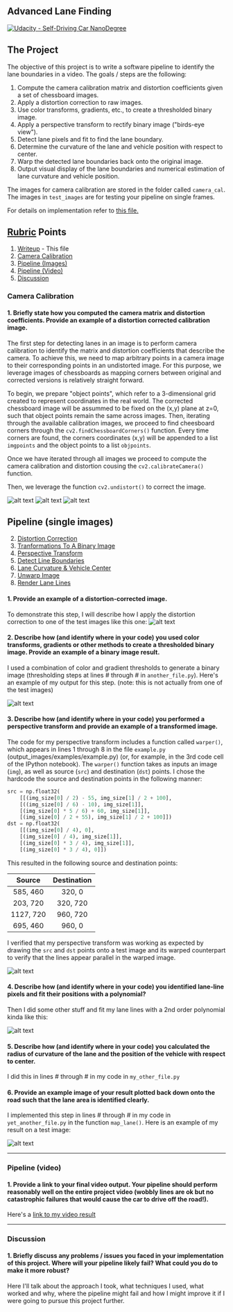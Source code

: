 ## Advanced Lane Finding
[![Udacity - Self-Driving Car NanoDegree](https://s3.amazonaws.com/udacity-sdc/github/shield-carnd.svg)](http://www.udacity.com/drive)

The Project <a name="writeup"></a>
---

The objective of this project is to write a software pipeline to identify the lane boundaries in a video.
The goals / steps are the following:

1. Compute the camera calibration matrix and distortion coefficients given a set of chessboard images.
1. Apply a distortion correction to raw images.
1. Use color transforms, gradients, etc., to create a thresholded binary image.
1. Apply a perspective transform to rectify binary image ("birds-eye view").
1. Detect lane pixels and fit to find the lane boundary.
1. Determine the curvature of the lane and vehicle position with respect to center.
1. Warp the detected lane boundaries back onto the original image.
1. Output visual display of the lane boundaries and numerical estimation of lane curvature and vehicle position.

The images for camera calibration are stored in the folder called `camera_cal`.  The images in `test_images` are for testing your pipeline on single frames. 

For details on implementation refer to [this file.](./AdvancedLaneFinding.ipynb)

[//]: # (Image References)


[image1]: ./output_images/calibration/calibration_0.jpg "Calibration"
[original1]: ./camera_cal/calibration3.jpg "Calibration"
[image1_2]: ./output_images/calibration/undistorted_chessboard.jpg "Undistorted Chessboard"

[image2]: ./output_images/image_pipeline/undistorted.jpg "Road Transformed"
[image3]: ./output_images/image_pipeline/final_gradient.jpg "Binary Example"
[image4]: ./examples/warped_straight_lines.jpg "Warp Example"
[image5]: ./examples/color_fit_lines.jpg "Fit Visual"
[image6]: ./output_images/test4.jpg "Output"
[video1]: ./output_videos/project_video.mp4 "Video"


## [Rubric](https://review.udacity.com/#!/rubrics/571/view) Points

1. [Writeup](#writeup) - This file
1. [Camera Calibration](#calibration)
7. [Pipeline (Images)](#images)
7. [Pipeline (Video)](#video)
7. [Discussion](#discussion)

### Camera Calibration <a name="calibration"></a>

#### 1. Briefly state how you computed the camera matrix and distortion coefficients. Provide an example of a distortion corrected calibration image.

The first step for detecting lanes in an image is to perform camera calibration to identify the matrix and distortion coefficients that describe the camera. To achieve this, we need to map arbitrary points in a camera image to their corresponding points in an undistorted image. For this purpose, we leverage images of chessboards as mapping corners between original and corrected versions is relatively straight forward.

To begin, we prepare "object points", which refer to a 3-dimensional grid created to represent coordinates in the real world. The corrected chessboard image will be assummed to be fixed on the (x,y) plane at z=0, such that object points remain the same across images. Then, iterating through the available calibration images, we proceed to find cheesboard corners through the `cv2.findChessboardCorners()` function. Every time corners are found, the corners coordinates (x,y) will be appended to a list `imgpoints` and the object points to a list `objpoints`.

Once we have iterated through all images we proceed to compute the camera calibration and distortion cousing the `cv2.calibrateCamera()` function. 

Then, we leverage the function `cv2.undistort()` to correct the image.

![alt text][original1]
![alt text][image1]
![alt text][image1_2]


## Pipeline (single images)

2. [Distortion Correction](#distortion)
3. [Tranformations To A Binary Image](#transformations)
4. [Perspective Transform](#perspective)
5. [Detect Line Boundaries](#boundaries)
5. [Lane Curvature & Vehicle Center](#curvature)
5. [Unwarp Image](#unwarp)
7. [Render Lane Lines](#render)

#### 1. Provide an example of a distortion-corrected image. <a name="distortion"></a>

To demonstrate this step, I will describe how I apply the distortion correction to one of the test images like this one:
![alt text][image2]

#### 2. Describe how (and identify where in your code) you used color transforms, gradients or other methods to create a thresholded binary image.  Provide an example of a binary image result. <a name="transformations"></a>

I used a combination of color and gradient thresholds to generate a binary image (thresholding steps at lines # through # in `another_file.py`).  Here's an example of my output for this step.  (note: this is not actually from one of the test images)

![alt text][image3]

#### 3. Describe how (and identify where in your code) you performed a perspective transform and provide an example of a transformed image. <a name="perspective"></a>

The code for my perspective transform includes a function called `warper()`, which appears in lines 1 through 8 in the file `example.py` (output_images/examples/example.py) (or, for example, in the 3rd code cell of the IPython notebook).  The `warper()` function takes as inputs an image (`img`), as well as source (`src`) and destination (`dst`) points.  I chose the hardcode the source and destination points in the following manner:

```python
src = np.float32(
    [[(img_size[0] / 2) - 55, img_size[1] / 2 + 100],
    [((img_size[0] / 6) - 10), img_size[1]],
    [(img_size[0] * 5 / 6) + 60, img_size[1]],
    [(img_size[0] / 2 + 55), img_size[1] / 2 + 100]])
dst = np.float32(
    [[(img_size[0] / 4), 0],
    [(img_size[0] / 4), img_size[1]],
    [(img_size[0] * 3 / 4), img_size[1]],
    [(img_size[0] * 3 / 4), 0]])
```

This resulted in the following source and destination points:

| Source        | Destination   | 
|:-------------:|:-------------:| 
| 585, 460      | 320, 0        | 
| 203, 720      | 320, 720      |
| 1127, 720     | 960, 720      |
| 695, 460      | 960, 0        |

I verified that my perspective transform was working as expected by drawing the `src` and `dst` points onto a test image and its warped counterpart to verify that the lines appear parallel in the warped image.

![alt text][image4]

#### 4. Describe how (and identify where in your code) you identified lane-line pixels and fit their positions with a polynomial? <a name="boundaries"></a>

Then I did some other stuff and fit my lane lines with a 2nd order polynomial kinda like this:

![alt text][image5]

#### 5. Describe how (and identify where in your code) you calculated the radius of curvature of the lane and the position of the vehicle with respect to center. <a name="curvature"></a>

I did this in lines # through # in my code in `my_other_file.py`

#### 6. Provide an example image of your result plotted back down onto the road such that the lane area is identified clearly. <a name="render"></a>

I implemented this step in lines # through # in my code in `yet_another_file.py` in the function `map_lane()`.  Here is an example of my result on a test image:

![alt text][image6]

---

### Pipeline (video)

#### 1. Provide a link to your final video output.  Your pipeline should perform reasonably well on the entire project video (wobbly lines are ok but no catastrophic failures that would cause the car to drive off the road!).

Here's a [link to my video result](./output_videos/project_video.mp4)

---

### Discussion

#### 1. Briefly discuss any problems / issues you faced in your implementation of this project.  Where will your pipeline likely fail?  What could you do to make it more robust?

Here I'll talk about the approach I took, what techniques I used, what worked and why, where the pipeline might fail and how I might improve it if I were going to pursue this project further.  


